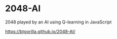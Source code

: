 # 2048-AI
2048 played by an AI using Q-learning in JavaScript

https://btgorilla.github.io/2048-AI/
